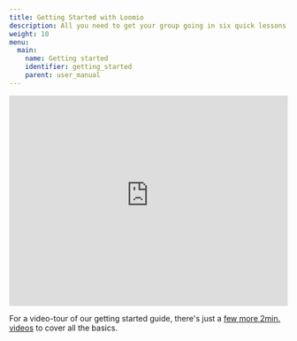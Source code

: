 ```yaml
---
title: Getting Started with Loomio
description: All you need to get your group going in six quick lessons.
weight: 10
menu:
  main:
    name: Getting started
    identifier: getting_started
    parent: user_manual
---
```

<iframe width="100%" height="380px" src="https://www.youtube-nocookie.com/embed/JMda6WYx9jM" frameborder="0" allowfullscreen></iframe>

For a video-tour of our getting started guide, there's just a [few more 2min. videos](/en/overview-and-how-tos) to cover all the basics.
